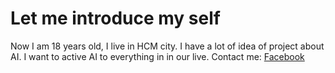 # Let me introduce my self
Now I am 18 years old, I live in HCM city.
I have a lot of idea of project about AI.
I want to active AI to everything in in our live.
Contact me:
[Facebook](https://www.facebook.com/vuquocbao0905/)
